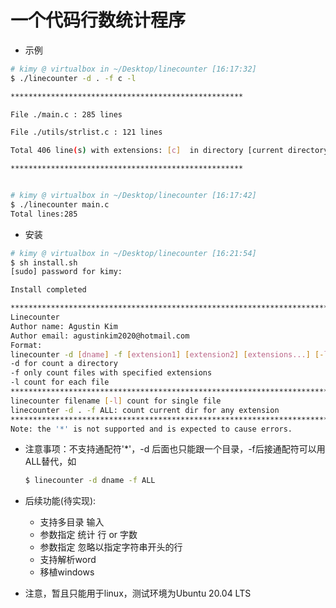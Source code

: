 # 一个代码行数统计程序

- 示例

```sh
# kimy @ virtualbox in ~/Desktop/linecounter [16:17:32] 
$ ./linecounter -d . -f c -l  

****************************************************

File ./main.c : 285 lines 

File ./utils/strlist.c : 121 lines 

Total 406 line(s) with extensions: [c]  in directory [current directory] 

****************************************************


# kimy @ virtualbox in ~/Desktop/linecounter [16:17:42] 
$ ./linecounter main.c      
Total lines:285
```

- 安装

```sh
# kimy @ virtualbox in ~/Desktop/linecounter [16:21:54] 
$ sh install.sh 
[sudo] password for kimy: 

Install completed

************************************************************************
Linecounter
Author name: Agustin Kim
Author email: agustinkim2020@hotmail.com
Format:
linecounter -d [dname] -f [extension1] [extension2] [extensions...] [-l]
-d for count a directory
-f only count files with specified extensions
-l count for each file
***********************************************************************
linecounter filename [-l] count for single file
linecounter -d . -f ALL: count current dir for any extension
***********************************************************************
Note: the '*' is not supported and is expected to cause errors.
```

- 注意事项：不支持通配符'*'，-d 后面也只能跟一个目录，-f后接通配符可以用ALL替代，如

  ```sh
  $ linecounter -d dname -f ALL
  ```

- 后续功能(待实现):

  - 支持多目录 输入
  - 参数指定 统计 行 or 字数
  - 参数指定 忽略以指定字符串开头的行
  - 支持解析word
  - 移植windows

- 注意，暂且只能用于linux，测试环境为Ubuntu 20.04 LTS
